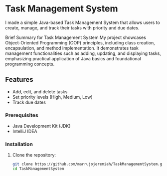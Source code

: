 # Task Management System

I made a simple Java-based Task Management System that allows users to create, manage, and track their tasks with priority and due dates.

Brief Summary for Task Management System
My project showcases Object-Oriented Programming (OOP) principles, including class creation, encapsulation, and method implementation. It demonstrates task management functionalities such as adding, updating, and displaying tasks, emphasizing practical application of Java basics and foundational programming concepts.

## Features

- Add, edit, and delete tasks
- Set priority levels (High, Medium, Low)
- Track due dates

### Prerequisites

- Java Development Kit (JDK)
- IntelliJ IDEA 

### Installation

1. Clone the repository:

   ```sh
   git clone https://github.com/marrujojeremiah/TaskManagementSystem.git
   cd TaskManagementSystem
